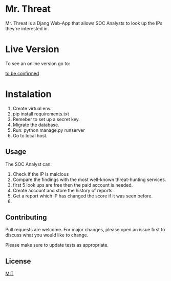 # Mr. Threat

Mr. Threat is a Djang Web-App that allows SOC Analysts to
look up the IPs they're interested in.

# Live Version

To see an online version go to:

[to be confirmed](...)

# Instalation

1. Create virtual env.
2. pip install requirements.txt
3. Remeber to set up a secret key.
4. Migrate the database.
5. Run: python manage.py runserver
6. Go to local host.

## Usage

The SOC Analyst can:
1. Check if the IP is malcious
2. Compare the findings with the most well-known threat-hunting services.
3. first 5 look ups are free then the paid account is needed.
4. Create account and store the history of reports.
5. Get a report which IP has changed the score if it was seen before.
6.

## Contributing
Pull requests are welcome. For major changes, please open an issue first to discuss what you would like to change.

Please make sure to update tests as appropriate.

## License
[MIT](https://choosealicense.com/licenses/mit/)